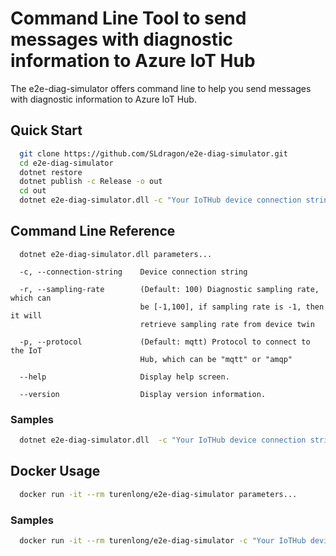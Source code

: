 # Command Line Tool to send messages with diagnostic information to Azure IoT Hub

The e2e-diag-simulator offers command line to help you send messages with diagnostic information to Azure IoT Hub.

## Quick Start
```bash
  git clone https://github.com/SLdragon/e2e-diag-simulator.git
  cd e2e-diag-simulator
  dotnet restore
  dotnet publish -c Release -o out
  cd out
  dotnet e2e-diag-simulator.dll -c "Your IoTHub device connection string"
```

## Command Line Reference

```
  dotnet e2e-diag-simulator.dll parameters...

  -c, --connection-string    Device connection string

  -r, --sampling-rate        (Default: 100) Diagnostic sampling rate, which can
                             be [-1,100], if sampling rate is -1, then it will
                             retrieve sampling rate from device twin

  -p, --protocol             (Default: mqtt) Protocol to connect to the IoT
                             Hub, which can be "mqtt" or "amqp"

  --help                     Display help screen.

  --version                  Display version information.
```

### Samples
```bash
  dotnet e2e-diag-simulator.dll  -c "Your IoTHub device connection string" -r 100 -p "amqp"
```


## Docker Usage

```bash
  docker run -it --rm turenlong/e2e-diag-simulator parameters...
```

### Samples

```bash
  docker run -it --rm turenlong/e2e-diag-simulator -c "Your IoTHub device connection string" -r 100 -p "amqp"
```